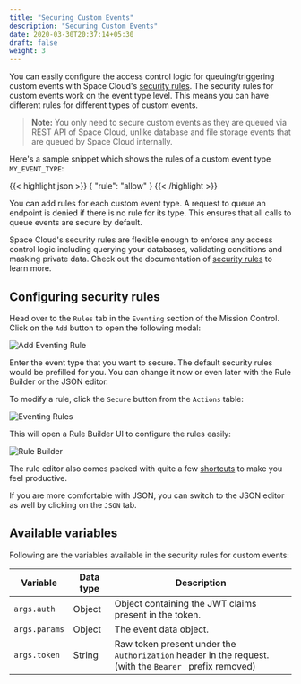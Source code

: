 ```yaml
---
title: "Securing Custom Events"
description: "Securing Custom Events"
date: 2020-03-30T20:37:14+05:30
draft: false
weight: 3
---
```



You can easily configure the access control logic for queuing/triggering custom events with Space Cloud's [security rules](/security/security-rules). The security rules for custom events work on the event type level. This means you can have different rules for different types of custom events.

> **Note:** You only need to secure custom events as they are queued via REST API of Space Cloud, unlike database and file storage events that are queued by Space Cloud internally.

Here's a sample snippet which shows the rules of a custom event type `MY_EVENT_TYPE`:

{{< highlight json >}}
{
  "rule": "allow"
}
{{< /highlight >}}

You can add rules for each custom event type. A request to queue an endpoint is denied if there is no rule for its type. This ensures that all calls to queue events are secure by default.

Space Cloud's security rules are flexible enough to enforce any access control logic including querying your databases, validating conditions and masking private data. Check out the documentation of [security rules](/security/security-rules) to learn more.

## Configuring security rules

Head over to the `Rules` tab in the `Eventing` section of the Mission Control. Click on the `Add` button to open the following modal:

![Add Eventing Rule](/images/screenshots/add-eventing-rule.png)

Enter the event type that you want to secure. The default security rules would be prefilled for you. You can change it now or even later with the Rule Builder or the JSON editor.

To modify a rule, click the `Secure` button from the `Actions` table:

![Eventing Rules](/images/screenshots/eventing-rules.png) 

This will open a Rule Builder UI to configure the rules easily:

![Rule Builder](/images/screenshots/rule-builder.png) 

The rule editor also comes packed with quite a few [shortcuts](/security/security-rules/configuring-rules#shortcuts) to make you feel productive.

If you are more comfortable with JSON, you can switch to the JSON editor as well by clicking on the `JSON` tab. 

## Available variables

Following are the variables available in the security rules for custom events:

| Variable      | Data type | Description                                                                                            |
|---------------|-----------|--------------------------------------------------------------------------------------------------------|
| `args.auth`   | Object    | Object containing the JWT claims present in the token.                                                 |
| `args.params` | Object    | The event data object.                                                                                 |
| `args.token`  | String    | Raw token present under the `Authorization` header in the request. (with the `Bearer ` prefix removed) |